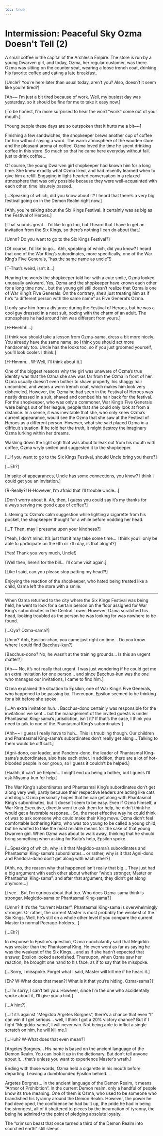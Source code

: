 ```yaml
---
toc: true
---
```


# Intermission: Peaceful Sky Ozma Doesn't Tell (2)

A small coffee in the capital of the Archlesia Empire. The store is run by a
young Dwarven girl, and today, Ozma, her regular customer, was there. Ozma was
sitting on the counter seat, wearing a loose trench coat, drinking his favorite
coffee and eating a late breakfast.

[Uncle? You’re here later than usual today, aren’t you? Also, doesn’t it seem
like you’re tired?]

[Ah\~\~ I’m just a bit tired because of work. Well, my busiest day was
yesterday, so it should be fine for me to take it easy now.]

[To be honest, I’m more surprised to hear the word “work” come out of your
mouth.]

[Young people these days are so outspoken that it hurts me a bit\~\~]

Finishing a few sandwiches, the shopkeeper brews another cup of coffee for him
without saying a word. The warm atmosphere of the wooden store and the pleasant
aroma of coffee. Ozma loved the time he spent drinking coffee in this store. So
much so that he came here everyday without fail, just to drink coffee...

Of course, the young Dwarven girl shopkeeper had known him for a long time. She
knew exactly what Ozma liked, and had recently learned when to give him a
refill. Engaging in light-hearted conversation in a relaxed atmosphere that was
only possible because they were well-acquainted with each other, time leisurely
passed.

[...Speaking of which, did you know about it? I heard that there’s a very big
festival going on in the Demon Realm right now.]

[Ahh, you’re talking about the Six Kings Festival. It certainly was as big as
the Festival of Heroes.]

[That sounds great... I’d like to go too, but I heard that I have to get an
invitation from the Six Kings, so there’s nothing I can do about that.]

[Unnn? Do you want to go to the Six Kings Festival?]

[Of course, I’d like to go... Ahh, speaking of which, did you know? I heard that
one of the War King’s subordinates, more specifically, one of the War King’s
Five Generals, “has the same name as uncle”!]

[T-That’s weird, isn’t it...]

Hearing the words the shopkeeper told her with a cute smile, Ozma looked
unusually awkward. Yes, Ozma and the shopkeeper have known each other for a long
time now... but the young girl still doesn’t realize that Ozma is one of War
King’s Five Generals. On the contrary, she’s just treating him as if he’s “a
different person with the same name” as Five General’s Ozma.

[I only saw him from a distance during the Festival of Heroes, but he was a cool
guy dressed in a neat suit, oozing with the charm of an adult. The atmosphere he
had around him was different from yours.]

[H-Heehhh...]

[I think you should take a lesson from Ozma-sama, dress a bit more nicely. You
already have the same name, so I think you should act more handsomely too. Uncle
has the looks too, so if you just groomed yourself, you’ll look cooler. I
think.]

[H-Hmmm... W-Well, I’ll think about it.]

One of the biggest reasons why the girl was unaware of Ozma’s true identity was
that the Ozma she saw was far from the Ozma in front of her. Ozma usually
doesn’t even bother to shave properly, his shaggy hair uncombed, and wears a
worn trench coat, which makes him look very disheveled. However, the Ozma he had
seen in the Festival of Heroes was neatly dressed in a suit, shaved and combed
his hair back for the festival. For the shopkeeper, who was only a commoner, War
King’s Five Generals were beings out of her league, people that she could only
look at from a distance. In a sense, it was inevitable that she, who only knew
Ozma’s current appearance, would see the Ozma that she saw at the Festival of
Heroes as a different person. However, what she said placed Ozma in a difficult
situation. If he told her the truth, it might destroy the imaginary Ozma lurking
within her dreams.

Washing down the light sigh that was about to leak out from his mouth with
coffee, Ozma wryly smiled and suggested it to the shopkeeper.

[...If you want to go to the Six Kings Festival, should Uncle bring you there?]

[...Eh?]

[In spite of appearances, Uncle has some connections, you know? I think I could
get you an invitation.]

[R-Really?! H-However, I’m afraid that I’ll trouble Uncle...]

[Don’t worry about it. Ah, then, I guess you could say it’s my thanks for always
serving me good cups of coffee?]

Listening to Ozma’s calm suggestion while lighting a cigarette from his pocket,
the shopkeeper thought for a while before nodding her head.

[...T-Then, may I presume upon your kindness?]

[Yeah, I don’t mind. It’s just that it may take some time... I think you’ll only
be able to participate on the 6th or 7th day, is that alright?]

[Yes! Thank you very much, Uncle!]

[Well then, here’s for the bill... I’ll come visit again.]

[Like I said, can you please stop patting my head?!]

Enjoying the reaction of the shopkeeper, who hated being treated like a child,
Ozma left the store with a smile.

---

When Ozma returned to the city where the Six Kings Festival was being held, he
went to look for a certain person on the floor assigned for War King’s
subordinates in the Central Tower. However, Ozma scratched his head, looking
troubled as the person he was looking for was nowhere to be found.

[...Oya? Ozma-sama?]

[Unnn? Ahh, Epsilon-chan, you came just right on time... Do you know where I
could find Bacchus-kun?]

[Bacchus-dono? No, he wasn’t at the training grounds... Is this an urgent
matter?]

[Ah\~\~ No, it’s not really that urgent. I was just wondering if he could get me
an extra invitation for one person... and since Bacchus-kun was the one who
manages our invitations, I came to find him.]

Ozma explained the situation to Epsilon, one of War King’s Five Generals, who
happened to be passing by. Thereupon, Epsilon seemed to be thinking for a bit
before she spoke.

[...An extra invitation huh... Bacchus-dono certainly was responsible for the
invitations we sent... but the management of the invited guests is under
Phantasmal King-sama’s jurisdiction, isn’t it? If that’s the case, I think you
need to talk to one of the Phantasmal King’s subordinates.]

[Ahh\~\~ I guess I really have to huh... This is troubling though. Our children
and Phantasmal King-sama’s subordinates don’t really get along... Talking to
them would be difficult.]

[Agni-dono, our leader, and Pandora-dono, the leader of Phantasmal King-sama’s
subordinates, also hate each other. In addition, there are a lot of hot-blooded
people in our group, so I guess it couldn’t be helped.]

[Haahh, it can’t be helped... I might end up being a bother, but I guess I’ll
ask Miyama-kun for help.]

The War King’s subordinates and Phantasmal King’s subordinates don’t get along
very well, partly because their respective leaders are acting like cats and
dogs. Ozma personally hopes that he can get along with Phantasmal King’s
subordinates, but it doesn’t seem to be easy. Even if Ozma himself, a War King
Executive, directly went to ask them for help, he didn’t think he would get a
favorable response... So, the most effective way he could think of was to ask
someone who could make their King move. Ozma didn’t feel comfortable bothering
Kaito, who was too young to be called a young child, but he wanted to take the
most reliable means for the sake of that young Dwarven girl. When Ozma was about
to walk away, thinking that he should bring something when asking for Kaito’s
help, Epsilon spoke.

[...Speaking of which, why is it that Megiddo-sama’s subordinates and Phantasmal
King-sama’s subordinates... or rather, why is it that Agni-dono and Pandora-dono
don’t get along with each other?]

[Ahh, no, the reason why that happened isn’t really that big... They just had a
big argument with each other about whether “who’s stronger, Master or Phantasmal
King-sama”, and after that argument, they didn’t get along anymore...]

[I see... But I’m curious about that too. Who does Ozma-sama think is stronger,
Megiddo-sama or Phantasmal King-sama?]

[Unnn? If it’s the “current Master”, Phantasmal King-sama is overwhelmingly
stronger. Or rather, the current Master is most probably the weakest of the Six
Kings. Well, he’s still on a whole other level if you compare the current Master
to normal Peerage-holders...]

[...Eh?]

In response to Epsilon’s question, Ozma nonchalantly said that Megiddo was
weaker than the Phantasmal King. He even went as far as saying he was the
weakest of the Six Kings... and as if she hadn’t expected that answer, Epsilon
looked astonished. Thereupon, when Ozma saw her reaction, he brought one hand to
his face, as if to say that he misspoke.

[...Sorry, I misspoke. Forget what I said, Master will kill me if he hears it.]

[Eh? W-What does that mean?! What is it that you’re hiding, Ozma-sama?]

[...I’m sorry, I can’t tell you. However, since I’m the one who accidentally
spoke about it, I’ll give you a hint.]

[...A hint?]

[...If it’s against “Megiddo Argetes Borgnes”, there’s a chance that even “I”
can win if I get serious... well, I think I got a 20% victory chance? But if I
fight “Megiddo-sama”, I will never win. Not being able to inflict a single
scratch on him, he will kill me.]

[...Huh? W-What does that even mean?]

[Argetes Borgnes... His name is based on the ancient language of the Demon
Realm. You can look it up in the dictionary. But don’t tell anyone about it...
that’s unless you want to experience Master’s wrath.]

Ending with those words, Ozma held a cigarette in his mouth before departing.
Leaving a dumbfounded Epsilon behind...

Argetes Borgnes... In the ancient language of the Demon Realm, it means “Armor
of Prohibition”. In the current Demon realm, only a handful of people know its
true meaning. One of them is Ozma, who used to be someone who brandished his
tyranny around the Demon Realm. However, the power he had developed, the
confidence he had built up, the pride he had in being the strongest, all of it
shattered to pieces by the incarnation of tyranny, the being he admired to the
point of pledging absolute loyalty.

The “crimson beast that once turned a third of the Demon Realm into scorched
earth” still sleeps.
